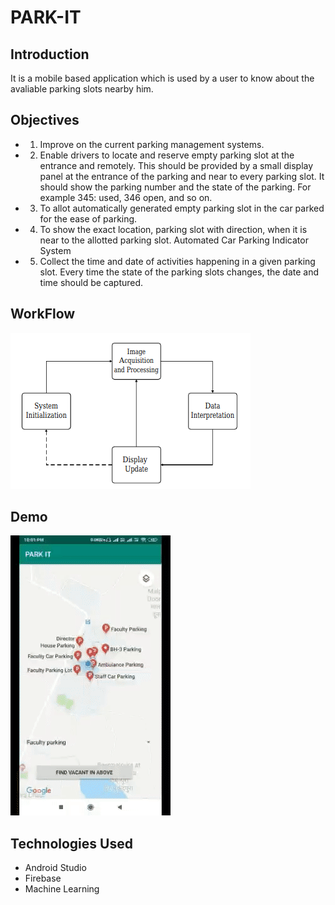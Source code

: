 # PARK-IT
## Introduction
It is a mobile based application which is used by a user to know about  the avaliable parking slots nearby him.
## Objectives 
* 1) Improve on the current parking management systems.
* 2) Enable drivers to locate and reserve empty parking slot at the entrance and remotely. This should be provided by a small
display panel at the entrance of the parking and near to every parking slot. It should show the parking number and the
state of the parking. For example 345: used, 346 open, and so on.
* 3) To allot automatically generated empty parking slot in the car parked for the ease of parking.
* 4) To show the exact location, parking slot with direction, when it is near to the allotted parking slot.
Automated Car Parking Indicator System
* 5) Collect the time and date of activities happening in a given parking slot. Every time the state of the parking slots
changes, the date and time should be captured.
## WorkFlow 
![](https://github.com/rohitkumar1999/PARK-IT/blob/master/Screenshot%20from%202019-03-29%2022-34-58.png)
## Demo
![](https://github.com/rohitkumar1999/PARK-IT/blob/master/ezgif.com-video-to-gif.gif)
## Technologies Used 
- Android Studio
- Firebase 
- Machine Learning

